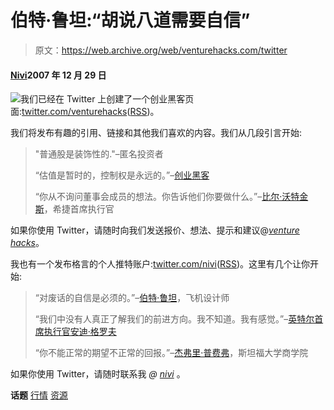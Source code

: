 # 伯特·鲁坦:“胡说八道需要自信”

> 原文：<https://web.archive.org/web/venturehacks.com/twitter>

#### [Nivi](/web/20220928232554/https://venturehacks.com/about)2007 年 12 月 29 日

[![](img/735dc562cb23cbbc2c4611e7b0bbbcd2.png)](https://web.archive.org/web/20220928232554/http://twitter.com/venturehacks)我们已经在 Twitter 上创建了一个创业黑客页面:[twitter.com/venturehacks](https://web.archive.org/web/20220928232554/http://twitter.com/venturehacks)([RSS](https://web.archive.org/web/20220928232554/http://twitter.com/statuses/user_timeline/11620792.rss))。

我们将发布有趣的引用、链接和其他我们喜欢的内容。我们从几段引言开始:

> "普通股是装饰性的."–匿名投资者
> 
> “估值是暂时的，控制权是永远的。”–[创业黑客](https://web.archive.org/web/20220928232554/http://tinyurl.com/25cdch)
> 
> “你从不询问董事会成员的想法。你告诉他们你要做什么。”–[比尔·沃特金斯](https://web.archive.org/web/20220928232554/http://tinyurl.com/y9hu6p)，希捷首席执行官

如果你使用 Twitter，请随时向我们发送报价、想法、提示和建议@[*venture hacks*](https://web.archive.org/web/20220928232554/http://twitter.com/venturehacks)。

我也有一个发布格言的个人推特账户:[twitter.com/nivi](https://web.archive.org/web/20220928232554/http://twitter.com/nivi)([RSS](https://web.archive.org/web/20220928232554/http://twitter.com/statuses/user_timeline/644863.rss))。这里有几个让你开始:

> “对废话的自信是必须的。”–[伯特·鲁坦](https://web.archive.org/web/20220928232554/http://tinyurl.com/2x3drg)，飞机设计师
> 
> “我们中没有人真正了解我们的前进方向。我不知道。我有感觉。”–[英特尔首席执行官安迪·格罗夫](https://web.archive.org/web/20220928232554/http://tinyurl.com/yo55py)
> 
> “你不能正常的期望不正常的回报。”–[杰弗里·普费弗](https://web.archive.org/web/20220928232554/http://tinyurl.com/ysuft6)，斯坦福大学商学院

如果你使用 Twitter，请随时联系我 *@ [nivi](https://web.archive.org/web/20220928232554/http://twitter.com/nivi)* 。

**话题** [行情](https://web.archive.org/web/20220928232554/https://venturehacks.com/topics/quotes) [资源](https://web.archive.org/web/20220928232554/https://venturehacks.com/topics/resources)